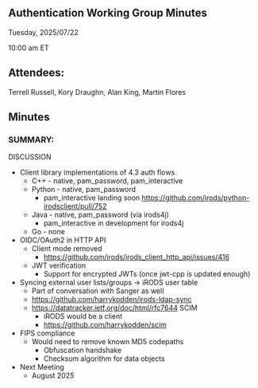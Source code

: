 ## Authentication Working Group Minutes

Tuesday, 2025/07/22

10:00 am ET

## Attendees:

Terrell Russell, Kory Draughn, Alan King, Martin Flores

## Minutes

### SUMMARY:

DISCUSSION

 - Client library implementations of 4.3 auth flows
   - C++ - native, pam_password, pam_interactive
   - Python - native, pam_password
     - pam_interactive landing soon https://github.com/irods/python-irodsclient/pull/752
   - Java - native, pam_password (via irods4j)
     - pam_interactive in development for irods4j
   - Go - none
 - OIDC/OAuth2 in HTTP API
   - Client mode removed
     - https://github.com/irods/irods_client_http_api/issues/416
   - JWT verification
     - Support for encrypted JWTs (once jwt-cpp is updated enough)
 - Syncing external user lists/groups -> iRODS user table
   - Part of conversation with Sanger as well
   - https://github.com/harrykodden/irods-ldap-sync 
   - https://datatracker.ietf.org/doc/html/rfc7644 SCIM
     - iRODS would be a client
     - https://github.com/harrykodden/scim
 - FIPS compliance
   - Would need to remove known MD5 codepaths
     - Obfuscation handshake
     - Checksum algorithm for data objects
 - Next Meeting
   - August 2025
